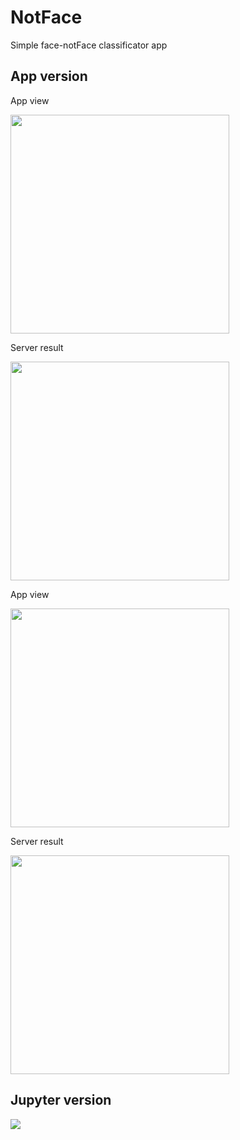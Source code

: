 # NotFace
Simple face-notFace classificator app   

## App version
<p align="center">
  <p>App view</p>
  <img src="https://i.imgur.com/heQZmFl.png" width="350"/>
  <p>Server result</p>
  <img src="https://i.imgur.com/SSUTQR5.png" width="350"/>
  <p>App view</p>
  <img src="https://i.imgur.com/ZNdBatx.png" width="350"/>
  <p>Server result</p>
  <img src="https://i.imgur.com/B40apb6.png" width="350"/>
</p>

## Jupyter version
<img src="https://i.imgur.com/WuCK8gb.png"/>
